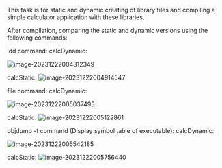 This task is for static and dynamic creating of library files and compiling a simple calculator application with these libraries.

After compilation, comparing the static and dynamic versions using the
following commands:

ldd command:
calcDynamic:

![image-20231222004812349](/home/abdelrahman/snap/typora/86/.config/Typora/typora-user-images/image-20231222004812349.png)

calcStatic:
![image-20231222004914547](/home/abdelrahman/snap/typora/86/.config/Typora/typora-user-images/image-20231222004914547.png)



file command:
calcDynamic:

![image-20231222005037493](/home/abdelrahman/snap/typora/86/.config/Typora/typora-user-images/image-20231222005037493.png)

calcStatic:
![image-20231222005122861](/home/abdelrahman/snap/typora/86/.config/Typora/typora-user-images/image-20231222005122861.png)



objdump -t command (Display symbol table of executable):
calcDynamic:

![image-20231222005542185](/home/abdelrahman/snap/typora/86/.config/Typora/typora-user-images/image-20231222005542185.png)

calcStatic:
![image-20231222005756440](/home/abdelrahman/snap/typora/86/.config/Typora/typora-user-images/image-20231222005756440.png)